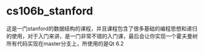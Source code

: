 # cs106b_stanford
这是一门stanford的数据结构的课程，并且课程包含了很多基础的编程思想和递归的使用，对于入门来讲，是一门非常不错的入门课，最后会让你实现一个霍夫曼树
所有代码实现在master分支上，所使用的是Qt 6.2
